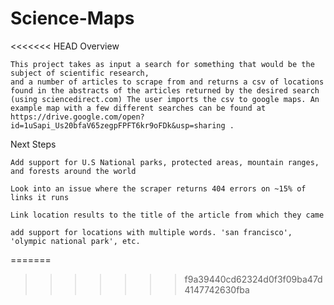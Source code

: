 # Science-Maps
<<<<<<< HEAD
Overview

	This project takes as input a search for something that would be the subject of scientific research, 
	and a number of articles to scrape from and returns a csv of locations found in the abstracts of the articles returned by the desired search (using sciencedirect.com) The user imports the csv to google maps. An example map with a few different searches can be found at 
	https://drive.google.com/open?id=1uSapi_Us20bfaV65zegpFPFT6kr9oFDk&usp=sharing .


	


Next Steps 

	Add support for U.S National parks, protected areas, mountain ranges, and forests around the world 

	Look into an issue where the scraper returns 404 errors on ~15% of links it runs

	Link location results to the title of the article from which they came 

	add support for locations with multiple words. 'san francisco', 'olympic national park', etc.
	





=======
>>>>>>> f9a39440cd62324d0f3f09ba47d4147742630fba

